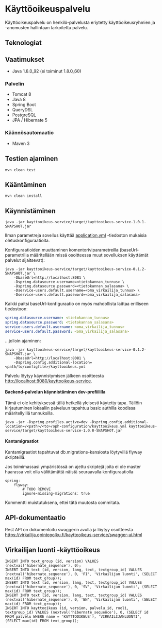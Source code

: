 # Käyttöoikeuspalvelu

Käyttöoikeuspalvelu on henkilö-palvelusta eriytetty käyttöoikeusryhmien ja -anomusten hallintaan tarkoitettu palvelu.

## Teknologiat

## Vaatimukset
- Java 1.8.0_92 (ei toiminut 1.8.0_60)

### Palvelin
* Tomcat 8
* Java 8
* Spring Boot
* QueryDSL
* PostgreSQL
* JPA / Hibernate 5

### Käännösautomaatio
* Maven 3

## Testien ajaminen

    mvn clean test
    
## Kääntäminen

    mvn clean install

## Käynnistäminen

    java -jar kayttooikeus-service/target/kayttooikeus-service-1.0.1-SNAPSHOT.jar

Ilman parametreja sovellus käyttää [application.yml](kayttooikeus-service/src/main/resources/application.yml)
-tiedoston mukaisia oletuskonfiguraatioita.

Konfiguraatioiden muuttaminen komentoriviparametreilla (baseUrl-parametrilla määritellään missä osoitteessa muut
sovelluksen käyttämät palvelut sijaitsevat):

    java -jar kayttooikeus-service/target/kayttooikeus-service-0.1.2-SNAPSHOT.jar \
        -DbaseUrl=http://localhost:8081 \
        -Dspring.datasource.username=<tietokannan_tunnus> \
        -Dspring.datasource.password=<tietokannan_salasana> \
        -Dservice-users.default.username=<oma_virkailija_tunnus> \
        -Dservice-users.default.password=<oma_virkailija_salasana>

Kaikki paitsi baseUrl-konfiguraatio on myös mahdollista laittaa erilliseen tiedostoon:

```yaml
spring.datasource.username: <tietokannan_tunnus>
spring.datasource.password: <tietokannan_salasana>
service-users.default.username: <oma_virkailija_tunnus>
service-users.default.password: <oma_virkailija_salasana>
```

...jolloin ajaminen:

    java -jar kayttooikeus-service/target/kayttooikeus-service-0.1.2-SNAPSHOT.jar \
        -DbaseUrl=http://localhost:8081 \
        -Dspring.config.additional-location=<path/to/configfile>/kayttooikeus.yml

Palvelu löytyy käynnistymisen jälkeen osoitteesta <http://localhost:8080/kayttooikeus-service>.

#### Backend-palvelun käynnistäminen dev-profiililla
Tämä ei ole kehityksessä tällä hetkellä yleisesti käytetty tapa. Tällöin kirjautuminen lokaaliin palveluun tapahtuu basic authilla koodissa määritellyillä tunnuksilla.

    java -jar -Dspring.profiles.active=dev -Dspring.config.additional-location=/<path>/<to>/oph-configuration/kayttooikeus.yml kayttooikeus-service/target/kayttooikeus-service-1.0.0-SNAPSHOT.jar


#### Kantamigraatiot

Kantamigraatiot tapahtuvat db.migrations-kansiosta löytyvillä flyway skripteillä.

Jos toimimassasi ympäristössä on ajettu skriptejä joita ei ole master haarassa voit olla välittämättä näistä seuraavalla konfiguraatiolla

    spring:
        flyway:
            # TODO REMOVE
            ignore-missing-migrations: true

Kommentti muistutuksena, ettei tätä muutosta commitata.

## API-dokumentaatio

Rest API on dokumentoitu swaggerin avulla ja löytyy osoitteesta https://virkailija.opintopolku.fi/kayttooikeus-service/swagger-ui.html

## Virkailijan luonti -käyttöoikeus

```
INSERT INTO text_group (id, version) VALUES (nextval('hibernate_sequence'), 0);
INSERT INTO text (id, version, lang, text, textgroup_id) VALUES (nextval('hibernate_sequence'), 0, 'FI', 'Virkailijan luonti', (SELECT max(id) FROM text_group));
INSERT INTO text (id, version, lang, text, textgroup_id) VALUES (nextval('hibernate_sequence'), 0, 'SV', 'Virkailijan luonti', (SELECT max(id) FROM text_group));
INSERT INTO text (id, version, lang, text, textgroup_id) VALUES (nextval('hibernate_sequence'), 0, 'EN', 'Virkailijan luonti', (SELECT max(id) FROM text_group));
INSERT INTO kayttooikeus (id, version, palvelu_id, rooli, textgroup_id) VALUES (nextval('hibernate_sequence'), 0, (SELECT id FROM palvelu WHERE name = 'KAYTTOOIKEUS'), 'VIRKAILIJANLUONTI', (SELECT max(id) FROM text_group));
```

